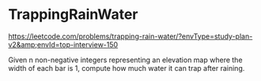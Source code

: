 # TrappingRainWater
https://leetcode.com/problems/trapping-rain-water/?envType=study-plan-v2&amp;envId=top-interview-150

Given n non-negative integers representing an elevation map where the width of each bar is 1, compute how much water it can trap after raining.

 

